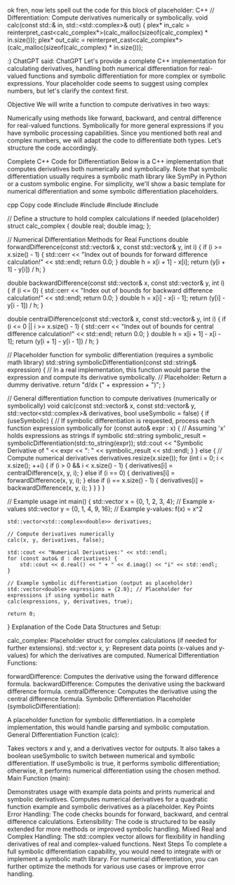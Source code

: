 ok fren, now lets spell out the code for this block of placeholder:
C++
            //      Differentiation: Compute derivatives numerically or symbolically.
            void calc(const std::<double>& in, std::<std::complex<double>>& out) {
        plex* in_calc = reinterpret_cast<calc_complex*>(calc_malloc(sizeof(calc_complex) * in.size()));
        plex* out_calc = reinterpret_cast<calc_complex*>(calc_malloc(sizeof(calc_complex) * in.size()));

:)
ChatGPT said:
ChatGPT
Let's provide a complete C++ implementation for calculating derivatives, handling both numerical differentiation for real-valued functions and symbolic differentiation for more complex or symbolic expressions. Your placeholder code seems to suggest using complex numbers, but let's clarify the context first.

Objective
We will write a function to compute derivatives in two ways:

Numerically using methods like forward, backward, and central difference for real-valued functions.
Symbolically for more general expressions if you have symbolic processing capabilities.
Since you mentioned both real and complex numbers, we will adapt the code to differentiate both types. Let’s structure the code accordingly.

Complete C++ Code for Differentiation
Below is a C++ implementation that computes derivatives both numerically and symbolically. Note that symbolic differentiation usually requires a symbolic math library like SymPy in Python or a custom symbolic engine. For simplicity, we'll show a basic template for numerical differentiation and some symbolic differentiation placeholders.

cpp
Copy code
#include <iostream>
#include <vector>
#include <complex>
#include <cmath>

// Define a structure to hold complex calculations if needed (placeholder)
struct calc_complex {
    double real;
    double imag;
};

// Numerical Differentiation Methods for Real Functions
double forwardDifference(const std::vector<double>& x, const std::vector<double>& y, int i) {
    if (i >= x.size() - 1) {
        std::cerr << "Index out of bounds for forward difference calculation!" << std::endl;
        return 0.0;
    }
    double h = x[i + 1] - x[i];
    return (y[i + 1] - y[i]) / h;
}

double backwardDifference(const std::vector<double>& x, const std::vector<double>& y, int i) {
    if (i <= 0) {
        std::cerr << "Index out of bounds for backward difference calculation!" << std::endl;
        return 0.0;
    }
    double h = x[i] - x[i - 1];
    return (y[i] - y[i - 1]) / h;
}

double centralDifference(const std::vector<double>& x, const std::vector<double>& y, int i) {
    if (i <= 0 || i >= x.size() - 1) {
        std::cerr << "Index out of bounds for central difference calculation!" << std::endl;
        return 0.0;
    }
    double h = x[i + 1] - x[i - 1];
    return (y[i + 1] - y[i - 1]) / h;
}

// Placeholder function for symbolic differentiation (requires a symbolic math library)
std::string symbolicDifferentiation(const std::string& expression) {
    // In a real implementation, this function would parse the expression and compute its derivative symbolically.
    // Placeholder: Return a dummy derivative.
    return "d/dx (" + expression + ")";
}

// General differentiation function to compute derivatives (numerically or symbolically)
void calc(const std::vector<double>& x, const std::vector<double>& y, std::vector<std::complex<double>>& derivatives, bool useSymbolic = false) {
    if (useSymbolic) {
        // If symbolic differentiation is requested, process each function expression symbolically
        for (const auto& expr : x) {  // Assuming 'x' holds expressions as strings if symbolic
            std::string symbolic_result = symbolicDifferentiation(std::to_string(expr));
            std::cout << "Symbolic Derivative of " << expr << ": " << symbolic_result << std::endl;
        }
    } else {
        // Compute numerical derivatives
        derivatives.resize(x.size());
        for (int i = 0; i < x.size(); ++i) {
            if (i > 0 && i < x.size() - 1) {
                derivatives[i] = centralDifference(x, y, i);
            } else if (i == 0) {
                derivatives[i] = forwardDifference(x, y, i);
            } else if (i == x.size() - 1) {
                derivatives[i] = backwardDifference(x, y, i);
            }
        }
    }
}

// Example usage
int main() {
    std::vector<double> x = {0, 1, 2, 3, 4};  // Example x-values
    std::vector<double> y = {0, 1, 4, 9, 16}; // Example y-values: f(x) = x^2

    std::vector<std::complex<double>> derivatives;

    // Compute derivatives numerically
    calc(x, y, derivatives, false);

    std::cout << "Numerical Derivatives:" << std::endl;
    for (const auto& d : derivatives) {
        std::cout << d.real() << " + " << d.imag() << "i" << std::endl;
    }

    // Example symbolic differentiation (output as placeholder)
    std::vector<double> expressions = {2.0}; // Placeholder for expressions if using symbolic math
    calc(expressions, y, derivatives, true);

    return 0;
}
Explanation of the Code
Data Structures and Setup:

calc_complex: Placeholder struct for complex calculations (if needed for further extensions).
std::vector<double> x, y: Represent data points (x-values and y-values) for which the derivatives are computed.
Numerical Differentiation Functions:

forwardDifference: Computes the derivative using the forward difference formula.
backwardDifference: Computes the derivative using the backward difference formula.
centralDifference: Computes the derivative using the central difference formula.
Symbolic Differentiation Placeholder (symbolicDifferentiation):

A placeholder function for symbolic differentiation. In a complete implementation, this would handle parsing and symbolic computation.
General Differentiation Function (calc):

Takes vectors x and y, and a derivatives vector for outputs. It also takes a boolean useSymbolic to switch between numerical and symbolic differentiation.
If useSymbolic is true, it performs symbolic differentiation; otherwise, it performs numerical differentiation using the chosen method.
Main Function (main):

Demonstrates usage with example data points and prints numerical and symbolic derivatives.
Computes numerical derivatives for a quadratic function example and symbolic derivatives as a placeholder.
Key Points
Error Handling: The code checks bounds for forward, backward, and central difference calculations.
Extensibility: The code is structured to be easily extended for more methods or improved symbolic handling.
Mixed Real and Complex Handling: The std::complex<double> vector allows for flexibility in handling derivatives of real and complex-valued functions.
Next Steps
To complete a full symbolic differentiation capability, you would need to integrate with or implement a symbolic math library. For numerical differentiation, you can further optimize the methods for various use cases or improve error handling.
